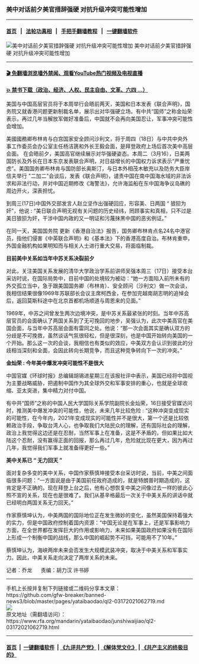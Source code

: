 ### 美中对话前夕美官措辞强硬    对抗升级冲突可能性增加
------------------------

#### [首页](https://github.com/gfw-breaker/banned-news3/blob/master/README.md) &nbsp;&nbsp;|&nbsp;&nbsp; [法轮功真相](https://github.com/begood0513/basic/blob/master/README.md)  &nbsp;&nbsp;|&nbsp;&nbsp; [手把手翻墙教程](https://github.com/gfw-breaker/guides/wiki)  &nbsp;&nbsp;|&nbsp;&nbsp; [一键翻墙软件](https://github.com/gfw-breaker/nogfw/blob/master/README.md)  



<div id="headerimg">
 <img alt="美中对话前夕美官措辞强硬    对抗升级冲突可能性增加" src="https://www.rfa.org/mandarin/yataibaodao/junshiwaijiao/ql2-03172021062719.html/@@images/343d38ea-798b-4c71-a328-710b93a6d931.jpeg" title="美中对话前夕美官措辞强硬    对抗升级冲突可能性增加"/>
 <span class="lead_image_caption">
  美中对话前夕美官措辞强硬    对抗升级冲突可能性增加
 </span>
 <!-- zoomattribute -->
</div>

<hr/>


#### [ 🎬  免翻墙浏览墙外禁闻、观看YouTube热门视频及电视直播](https://github.com/gfw-breaker/HelloWorld)

#### [ 💥  禁书下载（政治、经济、人权、民主自由、文革、六四 ...）](https://github.com/gfw-breaker/books/blob/master/README.md)

<div id="storytext">
 <p>
  <span style="font-weight: 400;">
   美国与中国高层官员将于本周举行会晤前两天，美国和日本发表《联合声明》，国务院又就香港问题更新制裁名单，展示出对华强硬立场。有中共“国师”之称金灿荣表示，再过几年当解放军做好准备后，中国就不会再向美国忍让，军事冲突可能性会增加。
  </span>
  <span style="font-weight: 400;">
  </span>
 </p>
 <p>
  <span style="font-weight: 400;">
   美國國務卿布林肯与白宫国家安全顾问沙利文，将于周四（18日）与中共中央外事工作委员会办公室主任杨洁篪和外长王毅会面，是拜登政府上场后首次美中高层会面。
  </span>
  <span style="font-weight: 400;">
   在会晤前夕，美国高官继续展示对华强硬姿态。本周二（3月16），日美两国防长及外长在日本东京发表联合声明，对日益增长的中国权力诉求表示“严重忧虑”。美国国务卿布林肯与国防部长奥斯汀，与日本外相茂木敏充以及防务大臣岸信夫举行 "二加二"会谈后，发表《联合声明》，谴责中国在南中国海水域的非法诉求和非法行动，并对中国近期修改《海警法》，允许海监船在东中国海争议岛礁的周边开火，深表担忧。
  </span>
 </p>
 <p>
  <span style="font-weight: 400;">
  </span>
 </p>
 <p>
  <span style="font-weight: 400;">
   到周三(17日)中国外交部发言人赵立坚作出强硬回应，形容美、日两国 “
  </span>
  <span style="font-weight: 400;">
   狼狈为奸”，他说 : “美日联合声明无视有关问题的历史经纬，罔顾事实和真相，只不过是美日狼狈为奸，干涉中国内政的又一明证和污蔑抹黑中国的恶劣例证。”
  </span>
 </p>
 <p>
  <span style="font-weight: 400;">
  </span>
 </p>
 <p>
  <span style="font-weight: 400;">
   在同一天，美国国务院
  </span>
  <span style="font-weight: 400;">
   更新《香港自治法》报告，国务卿布林肯点名24名中港官员，指他们侵害《中英联合声明》和《基本法》下的香港高度自治。布林肯重申，外国金融机构如果明知而与相关人士进行重大交易，将面临制裁。
  </span>
 </p>
 <p>
  <span style="font-weight: 400;">
  </span>
 </p>
 <p>
  <span style="font-weight: 400;">
  </span>
 </p>
 <p>
  <b>
   目前美中关系如当年中苏关系决裂前夕
  </b>
 </p>
 <p>
  <span style="font-weight: 400;">
  </span>
 </p>
 <p>
  <span style="font-weight: 400;">
   对此，关注美国关系发展的清华大学政治学系前讲师吴强本周三（17日）接受本台采访时说，在国际局势中，目前中国的处境较为被动：“她一方面陷入前所未有的外交孤立当中，急于跟美国国务卿（布林肯）、安全顾问（沙利文）做一次会谈，我相信结果很像1969年苏联部长会议主席柯西金，在参加完越南胡志明的追悼会后，返回莫斯科途中在北京首都机场顺道与周恩来的见面。”
  </span>
 </p>
 <p>
  <span style="font-weight: 400;">
  </span>
 </p>
 <p>
  <span style="font-weight: 400;">
   1969年，中苏之间曾发生两次边境冲突，是中苏关系最紧张的时刻。当年中苏高层官员的会面确认了两国关系到了无可挽回的地步，吴强认为，此次中美高官在美国会面，与当年中苏高层会面有雷同之处。他说：“那一次会面其实是确认双方的分歧是不可挽救，虽然谈话气氛很轻松，但是很深刻，也是中国开始转向美国的一个开始。那么这一次的会谈，我相信也有类似的效应，中美双方会认识到彼此的分歧相当深刻和全面，会因此转向长期竞争，而且这种竞争转向下一次的冲突。”
  </span>
 </p>
 <p>
  <span style="font-weight: 400;">
  </span>
 </p>
 <p>
  <b>
   金灿荣 : 今年美中爆发冲突可能性不是很大
  </b>
 </p>
 <p>
  <span style="font-weight: 400;">
  </span>
 </p>
 <p>
  <span style="font-weight: 400;">
   中国官媒《环球时报》总编辑胡锡进星期三在该报社评中表示，美国已经将中国视为主要战略威胁，把遏制中国作为其全球外交和军事安排的重心，也就是全球收缩、亚太突进，集中精力对付中国。
  </span>
 </p>
 <p>
  <span style="font-weight: 400;">
  </span>
 </p>
 <p>
  <span style="font-weight: 400;">
   有中共“国师”之称的中国人民大学国际关系学院副院长金灿荣，16日接受官媒访问时，推测美中爆发冲突的可能性，他说，未来几年比较危险 : “这种冲突变成现实的可能性，在今年内，2021年变成现实的可能性并不是很大，第一个还是比较依赖政治手段，争取台湾人心，也争取我们大陆民众的理解，还有国际社会的理解，政治上我觉得这边还是在忍耐，当然军事上在准备，这是不矛盾的，但如果比如大陆这个忍耐，没有赢得正面的回报，那么再过几年，危险就比现在更大，因为再过几年，我觉得我们军事上就准备得更好一些。”
  </span>
 </p>
 <p>
 </p>
 <p>
  <b>
   美中关系已
  </b>
  <b>
   “
  </b>
  <b>
   无力回天
  </b>
  <b>
   ”
  </b>
 </p>
 <p>
 </p>
 <p>
  <span style="font-weight: 400;">
   面对复杂多变的美中关系，中国作家蔡慎坤接受本台采访时说，当前，中美之间面临很多问题：“一方面说是由于美国前任政府造成的，就是特朗普时期造成的，这肯定是不正确的。现在拜登上台之后，他有心想恢复中美之间像过去一样的彼此心照不宣的关系，现在也是很难了。我们从基辛格最后一次关于中美关系的讲话中就已经明白两国关系无力回天。”
  </span>
 </p>
 <p>
  <span style="font-weight: 400;">
   作家蔡慎坤认为，中美两国的国际地位正在发生微妙的变化，虽然美国保持着强大的实力，但是中国政府控制着国内资源：“中国无论是在军事上，还是军事影响力方面，在全世界都在发挥巨大的作用或影响力，未来如果美国政府如果没有在国际上形成一个制衡中国的战线，那么中国的崛起势不可挡，可能用不了10年。”
  </span>
 </p>
 <p>
  <span style="font-weight: 400;">
  </span>
 </p>
 <p>
  <span style="font-weight: 400;">
   蔡慎坤认为，海峡两岸未来会否发生大规模武装冲突，取决于中美关系和军事实力。因此，中美关系走向决定了两岸关系的未来。
  </span>
 </p>
 <p>
  <span style="font-weight: 400;">
  </span>
 </p>
 <p>
  <span style="font-weight: 400;">
   记者：乔龙      责编：胡力汉 许书婷
  </span>
 </p>
 <p>
 </p>
</div>

<hr/>
手机上长按并复制下列链接或二维码分享本文章：<br/>
https://github.com/gfw-breaker/banned-news3/blob/master/pages/yataibaodao/ql2-03172021062719.md <br/>
<a href='https://github.com/gfw-breaker/banned-news3/blob/master/pages/yataibaodao/ql2-03172021062719.md'><img src='https://github.com/gfw-breaker/banned-news3/blob/master/pages/yataibaodao/ql2-03172021062719.md.png'/></a> <br/>
原文地址（需翻墙访问）：https://www.rfa.org/mandarin/yataibaodao/junshiwaijiao/ql2-03172021062719.html


------------------------
#### [首页](https://github.com/gfw-breaker/banned-news3/blob/master/README.md) &nbsp;|&nbsp; [一键翻墙软件](https://github.com/gfw-breaker/nogfw/blob/master/README.md) &nbsp;| [《九评共产党》](https://github.com/gfw-breaker/9ping.md/blob/master/README.md#九评之一评共产党是什么) | [《解体党文化》](https://github.com/gfw-breaker/jtdwh.md/blob/master/README.md) | [《共产主义的终极目的》](https://github.com/gfw-breaker/gczydzjmd.md/blob/master/README.md)


<img src='http://gfw-breaker.win/banned-news3/pages/yataibaodao/ql2-03172021062719.md' width='0px' height='0px'/>